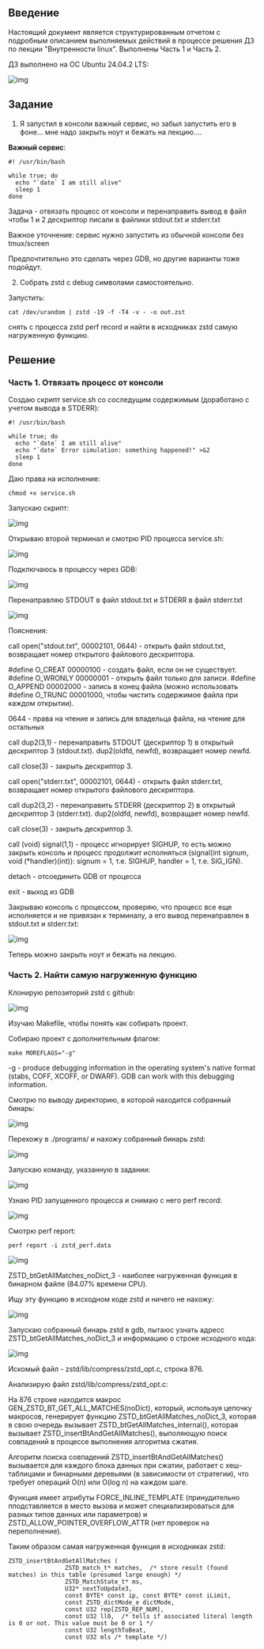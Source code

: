 ## Введение

Настоящий документ является структурированным отчетом с подробным описанием выполняемых действий в процессе решения ДЗ по лекции "Внутренности linux". Выполнены Часть 1 и Часть 2. 

ДЗ выполнено на ОС Ubuntu 24.04.2 LTS:

![img](attachments/0.1.png)

## Задание

1. Я запустил в консоли важный сервис, но забыл запустить его в фоне... мне надо закрыть ноут и бежать на лекцию....

**Важный сервис**:

```
#! /usr/bin/bash

while true; do
  echo "`date` I am still alive"
  sleep 1
done
```

Задача - отвязать процесс от консоли и перенаправить вывод в файл чтобы 1 и 2 дескриптор писали в файлики stdout.txt и stderr.txt

Важное уточнение: сервис нужно запустить из обычной консоли без tmux/screen

Предпочтительно это сделать через GDB, но другие варианты тоже подойдут.

2. Собрать zstd с debug символами самостоятельно.

Запустить:

```
cat /dev/urandom | zstd -19 -f -T4 -v - -o out.zst
```

снять с процесса zstd perf record и найти в исходниках zstd самую нагруженную функцию.

## Решение

### Часть 1. Отвязать процесс от консоли

Cоздаю скрипт service.sh со соследущим содержимым (доработано с учетом вывода в STDERR):

```
#! /usr/bin/bash

while true; do
  echo "`date` I am still alive"
  echo "`date` Error simulation: something happened!" >&2
  sleep 1
done
```

Даю права на исполнение:

`chmod +x service.sh`

Запускаю скрипт:

![img](attachments/1.1.png)

Открываю второй терминал и смотрю PID процесса service.sh:

![img](attachments/1.2.png)

Подключаюсь в процессу через GDB:

![img](attachments/1.3.png)

Перенаправляю STDOUT в файл stdout.txt и STDERR в файл stderr.txt

![img](attachments/1.4.png)
 
Пояснения:

call open("stdout.txt", 00002101, 0644) - открыть файл stdout.txt, возвращает номер открытого файлового дескриптора.

#define O_CREAT 00000100 - создать файл, если он не существует.
#define O_WRONLY 00000001 - открыть файл только для записи.
#define O_APPEND	00002000 - запись в конец файла (можно использовать #define O_TRUNC 00001000, чтобы чистить содержимое файла при каждом открытии).

0644 - права на чтение и запись для владельца файла, на чтение для остальных

call dup2(3,1) - перенаправить STDOUT (дескриптор 1) в открытый дескриптор 3 (stdout.txt). dup2(oldfd, newfd), возвращает номер newfd. 

call close(3) - закрыть дескриптор 3.

call open("stderr.txt", 00002101, 0644) - открыть файл stderr.txt, возвращает номер открытого файлового дескриптора.

call dup2(3,2) - перенаправить STDERR (дескриптор 2) в открытый дескриптор 3 (stderr.txt). dup2(oldfd, newfd), возвращает номер newfd.

call close(3) - закрыть дескриптор 3.

call (void) signal(1,1) - процесс игнорирует SIGHUP, то есть можно закрыть консоль и процесс продолжит исполняться (signal(int signum, void (*handler)(int)): signum = 1, т.е. SIGHUP, handler = 1, т.е. SIG_IGN).

detach -  отсоединить GDB от процесса

exit - выход из GDB

Закрываю консоль с процессом, проверяю, что процесс все еще исполняется и не привязан к терминалу, а его вывод перенаправлен в stdout.txt и stderr.txt:

![img](attachments/1.5.png)

Теперь можно закрыть ноут и бежать на лекцию.

### Часть 2. Найти самую нагруженную функцию

Клонирую репозиторий zstd с github:

![img](attachments/2.1.png)

Изучаю Makefile, чтобы понять как собирать проект.

Собираю проект с дополнительным флагом:

`make MOREFLAGS="-g"`

-g - produce debugging information in the operating system's native format (stabs, COFF, XCOFF, or DWARF). GDB can work with this debugging information.

Смотрю по выводу директорию, в которой находится собранный бинарь:

![img](attachments/2.2.png)

Перехожу в ./programs/ и нахожу собранный бинарь zstd:

![img](attachments/2.3.png)

Запускаю команду, указанную в задании:

![img](attachments/2.4.png)

Узнаю PID запущенного процесса и снимаю с него perf record:

![img](attachments/2.5.png)

Смотрю perf report:

`perf report -i zstd_perf.data`

![img](attachments/2.6.png)

ZSTD_btGetAllMatches_noDict_3 - наиболее нагруженная функция в бинарном файле (84.07% времени CPU).

Ищу эту функцию в исходном коде zstd и ничего не нахожу:

![img](attachments/2.7.png)

Запускаю собранный бинарь zstd в gdb, пытаюс узнать адресс ZSTD_btGetAllMatches_noDict_3 и информацию о строке исходного кода:

![img](attachments/2.8.png)

Искомый файл - zstd/lib/compress/zstd_opt.c, строка 876.

Анализирую файл zstd/lib/compress/zstd_opt.с:

На 876 строке находится макрос GEN_ZSTD_BT_GET_ALL_MATCHES(noDict), который, используя цепочку макросов, генерирует функцию ZSTD_btGetAllMatches_noDict_3, которая в свою очередь вызывает ZSTD_btGetAllMatches_internal(), которая вызывает ZSTD_insertBtAndGetAllMatches(), выполяющую поиск совпадений в процессе выполнения алгоритма сжатия.

Алгоритм поиска совпадений ZSTD_insertBtAndGetAllMatches() вызывается для каждого блока данных при сжатии, работает с хеш-таблицами и бинарными деревьями (в зависимости от стратегии), что требует операций O(n) или O(log n) на каждом шаге.

Функция имеет атрибуты FORCE_INLINE_TEMPLATE (принудительно пподставляется в место вызова и может специализироваться для разных типов данных или параметров) и ZSTD_ALLOW_POINTER_OVERFLOW_ATTR (нет проверок на переполнение).

Таким образом самая нагруженная функция в исходниках zstd:

```
ZSTD_insertBtAndGetAllMatches (
                ZSTD_match_t* matches,  /* store result (found matches) in this table (presumed large enough) */
                ZSTD_MatchState_t* ms,
                U32* nextToUpdate3,
                const BYTE* const ip, const BYTE* const iLimit,
                const ZSTD_dictMode_e dictMode,
                const U32 rep[ZSTD_REP_NUM],
                const U32 ll0,  /* tells if associated literal length is 0 or not. This value must be 0 or 1 */
                const U32 lengthToBeat,
                const U32 mls /* template */)
```
